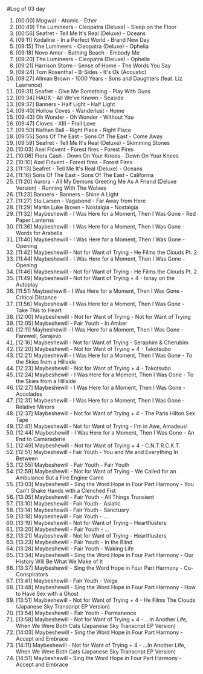 #Log of 03 day

1. [00:00] Mogwai - Atomic - Ether
1. [00:49] The Lumineers - Cleopatra (Deluxe) - Sleep on the Floor
1. [00:56] Seafret - Tell Me It's Real (Deluxe) - Oceans
1. [09:11] Kodaline - In a Perfect World - Brand New Day
1. [09:15] The Lumineers - Cleopatra (Deluxe) - Ophelia
1. [09:18] Novo Amor - Bathing Beach - Embody Me
1. [09:20] The Lumineers - Cleopatra (Deluxe) - Ophelia
1. [09:21] Harrison Storm - Sense of Home - The Words You Say
1. [09:24] Tom Rosenthal - B-Sides - It's Ok (Acoustic)
1. [09:27] Allman Brown - 1000 Years - Sons and Daughters (feat. Liz Lawrence)
1. [09:31] Seafret - Give Me Something - Play With Guns
1. [09:34] HAUX - All We've Known - Seaside
1. [09:37] Banners - Half Light - Half Light
1. [09:40] Hollow Coves - Wanderlust - Home
1. [09:43] Oh Wonder - Oh Wonder - Without You
1. [09:47] Cloves - XIII - Frail Love
1. [09:50] Nathan Ball - Right Place - Right Place
1. [09:55] Sons Of The East - Sons Of The East - Come Away
1. [09:59] Seafret - Tell Me It's Real (Deluxe) - Skimming Stones
1. [10:03] Axel Flóvent - Forest fires - Forest Fires
1. [10:06] Flora Cash - Down On Your Knees - Down On Your Knees
1. [10:10] Axel Flóvent - Forest fires - Forest Fires
1. [11:13] Seafret - Tell Me It's Real (Deluxe) - Oceans
1. [11:16] Sons Of The East - Sons Of The East - California
1. [11:20] Aurora - All My Demons Greeting Me As A Friend (Deluxe Version) - Running With The Wolves
1. [11:23] Banners - Banners - Shine A Light
1. [11:27] Stu Larsen - Vagabond - Far Away from Here
1. [11:29] Martin Luke Brown - Nostalgia - Nostalgia
1. [11:32] Maybeshewill - I Was Here for a Moment, Then I Was Gone - Red Paper Lanterns
1. [11:36] Maybeshewill - I Was Here for a Moment, Then I Was Gone - Words for Arabella
1. [11:40] Maybeshewill - I Was Here for a Moment, Then I Was Gone - Opening
1. [11:42] Maybeshewill - Not for Want of Trying - He Films the Clouds Pt. 2
1. [11:44] Maybeshewill - I Was Here for a Moment, Then I Was Gone - Opening
1. [11:46] Maybeshewill - Not for Want of Trying - He Films the Clouds Pt. 2
1. [11:49] Maybeshewill - Not for Want of Trying + 4 - Ixnay on the Autoplay
1. [11:51] Maybeshewill - I Was Here for a Moment, Then I Was Gone - Critical Distance
1. [11:56] Maybeshewill - I Was Here for a Moment, Then I Was Gone - Take This to Heart
1. [12:00] Maybeshewill - Not for Want of Trying - Not for Want of Trying
1. [12:05] Maybeshewill - Fair Youth - In Amber
1. [12:11] Maybeshewill - I Was Here for a Moment, Then I Was Gone - Farewell, Sarajevo
1. [12:16] Maybeshewill - Not for Want of Trying - Seraphim & Cherubim
1. [12:20] Maybeshewill - Not for Want of Trying + 4 - Takotsubo
1. [12:21] Maybeshewill - I Was Here for a Moment, Then I Was Gone - To the Skies from a Hillside
1. [12:23] Maybeshewill - Not for Want of Trying + 4 - Takotsubo
1. [12:24] Maybeshewill - I Was Here for a Moment, Then I Was Gone - To the Skies from a Hillside
1. [12:27] Maybeshewill - I Was Here for a Moment, Then I Was Gone - Accolades
1. [12:31] Maybeshewill - I Was Here for a Moment, Then I Was Gone - Relative Minors
1. [12:37] Maybeshewill - Not for Want of Trying + 4 - The Paris Hilton Sex Tape
1. [12:41] Maybeshewill - Not for Want of Trying - I'm in Awe, Amadeus!
1. [12:44] Maybeshewill - I Was Here for a Moment, Then I Was Gone - An End to Camaraderie
1. [12:49] Maybeshewill - Not for Want of Trying + 4 - C.N.T.R.C.K.T.
1. [12:51] Maybeshewill - Fair Youth - You and Me and Everything In Between
1. [12:55] Maybeshewill - Fair Youth - Fair Youth
1. [12:59] Maybeshewill - Not for Want of Trying - We Called for an Ambulance But a Fire Engine Came
1. [13:03] Maybeshewill - Sing the Word Hope in Four Part Harmony - You Can't Shake Hands with a Clenched Fist
1. [13:05] Maybeshewill - Fair Youth - All Things Transient
1. [13:10] Maybeshewill - Fair Youth - Asiatic
1. [13:14] Maybeshewill - Fair Youth - Sanctuary
1. [13:18] Maybeshewill - Fair Youth - ...
1. [13:19] Maybeshewill - Not for Want of Trying - Heartflusters
1. [13:20] Maybeshewill - Fair Youth - ...
1. [13:21] Maybeshewill - Not for Want of Trying - Heartflusters
1. [13:23] Maybeshewill - Fair Youth - In the Blind
1. [13:28] Maybeshewill - Fair Youth - Waking Life
1. [13:34] Maybeshewill - Sing the Word Hope in Four Part Harmony - Our History Will Be What We Make of It
1. [13:37] Maybeshewill - Sing the Word Hope in Four Part Harmony - Co-Conspirators
1. [13:41] Maybeshewill - Fair Youth - Volga
1. [13:48] Maybeshewill - Sing the Word Hope in Four Part Harmony - How to Have Sex with a Ghost
1. [13:51] Maybeshewill - Not for Want of Trying + 4 - He Films The Clouds (Japanese Sky Transcript EP Version)
1. [13:54] Maybeshewill - Fair Youth - Permanence
1. [13:58] Maybeshewill - Not for Want of Trying + 4 - ...In Another Life, When We Were Both Cats (Japanese Sky Transcript EP Version)
1. [14:03] Maybeshewill - Sing the Word Hope in Four Part Harmony - Accept and Embrace
1. [14:11] Maybeshewill - Not for Want of Trying + 4 - ...In Another Life, When We Were Both Cats (Japanese Sky Transcript EP Version)
1. [14:51] Maybeshewill - Sing the Word Hope in Four Part Harmony - Accept and Embrace
